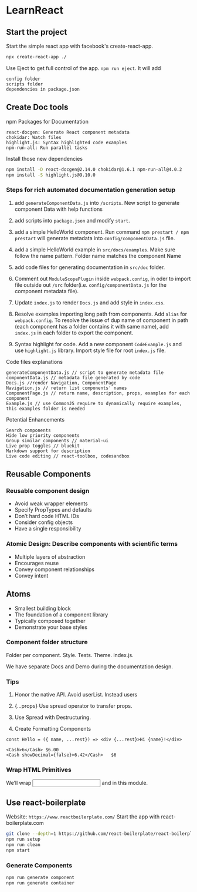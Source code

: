# LearnReact

## Start the project

Start the simple react app with facebook's create-react-app.

```bash
npx create-react-app ./
```

Use Eject to get full control of the app. ```npm run eject```. It will add

```text
config folder
scripts folder
dependencies in package.json
```

## Create Doc tools

npm Packages for Documentation

```text
react-docgen: Generate React component metadata
chokidar: Watch files
highlight.js: Syntax highlighted code examples
npm-run-all: Run parallel tasks
```

Install those new dependencies

```bash
npm install -D react-docgen@2.14.0 chokidar@1.6.1 npm-run-all@4.0.2
npm install -S highlight.js@9.10.0
```

### Steps for rich automated documentation generation setup

1. add ```generateComponentData.js``` into ```/scripts```. New script to generate component Data with help functions

2. add scripts into ```package.json``` and modify ```start```.

3. add a simple HelloWorld component. Run command ```npm prestart / npm prestart``` will generate metadata into ```config/componentData.js``` file.

4. add a simple HelloWorld example in ```src/docs/examples```. Make sure follow the name pattern. Folder name matches the component Name

5. add code files for generating documentation in ```src/doc``` folder.

6. Comment out ```ModuleScopePlugin``` inside ```webpack.config```,  in oder to import file outside out ```/src``` folder(i.e. ```config/componentData.js``` for the component metadata file).

7. Update ```index.js``` to render ```Docs.js``` and add style in ```index.css```.

8. Resolve examples importing long path from components. Add ```alias``` for ```webpack.config```. To resolve the issue of dup name of component in path (each component has a folder contains it with same name), add ```index.js``` in each folder to export the component.

9. Syntax highlight for code. Add a new component ```CodeExample.js``` and use ```highlight.js``` library. Import style file for root ```index.js``` file.

Code files explanations

```text
generateComponentData.js // script to generate metadata file
componentData.js // metadata file generated by code
Docs.js //render Navigation, ComponentPage
Navigation.js // return list components' names
ComponentPage.js // return name, description, props, examples for each component
Example.js // use CommonJS require to dynamically require examples, this examples folder is needed
```

Potential Enhancements

```text
Search components
Hide low priority components
Group similar components // material-ui
Live prop toggles // bluekit
Markdown support for description
Live code editing // react-toolbox, codesandbox
```

## Reusable Components

### Reusable component design

- Avoid weak wrapper elements
- Specify PropTypes and defaults
- Don’t hard code HTML IDs
- Consider config objects
- Have a single responsibility

### Atomic Design: Describe components with scientific terms

- Multiple layers of abstraction
- Encourages reuse
- Convey component relationships
- Convey intent

## Atoms

- Smallest building block
- The foundation of a component library
- Typically composed together
- Demonstrate your base styles

### Component folder structure

Folder per component. Style. Tests. Theme. index.js.

We have separate Docs and Demo during the documentation design.

### Tips

1. Honor the native API. Avoid userList. Instead users

2. {...props} Use spread operator to transfer props.

3. Use Spread with Destructuring.

4. Create Formatting Components

```&Javascript
const Hello = ({ name, ...rest}) => <div {...rest}>Hi {name}!</div>
```

```&Javascript
<Cash>6</Cash> $6.00
<Cash showDecimal={false}>6.42</Cash>   $6
```

### Wrap HTML Primitives

We’ll wrap <input> and <label> in this module.

## Use react-boilerplate

Website: ```https://www.reactboilerplate.com/``` Start the app with react-boilerplate.com

```bash
git clone --depth=1 https://github.com/react-boilerplate/react-boilerplate.git ScalableReactApp/
npm run setup
npm run clean
npm start
```

### Generate Components

```bash
npm run generate component
npm run generate container
```
